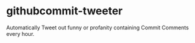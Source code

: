 # githubcommit-tweeter
Automatically Tweet out funny or profanity containing Commit Comments every hour.
